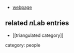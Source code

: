 
* [webpage](http://wwwmath.uni-paderborn.de/~hubery/)

## related $n$Lab entries

* [[triangulated category]]

category: people

